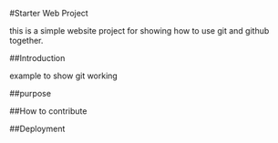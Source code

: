 #Starter Web Project

this is a simple website project for showing
how  to use git and github together.

##Introduction

example to show git working

##purpose

##How to contribute

##Deployment
